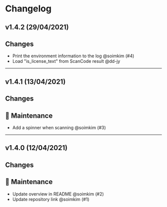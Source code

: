 # Changelog

## v1.4.2 (29/04/2021)
## Changes
- Print the environment information to the log @soimkim (#4)
- Load "is_license_text" from ScanCode result @dd-jy 

---

## v1.4.1 (13/04/2021)
## Changes
## 🔧 Maintenance

- Add a spinner when scanning @soimkim (#3)

---

## v1.4.0 (12/04/2021)
## Changes
## 🔧 Maintenance

- Update overview in README @soimkim (#2)
- Update repository link @soimkim (#1)
